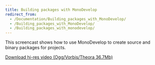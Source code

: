 ```yaml
---
title: Building packages with MonoDevelop
redirect_from:
  - /Documentation/Building_packages_with_MonoDevelop/
  - /Building_packages_with_MonoDevelop/
  - /Building_packages_with_monodevelop/
---
```


This screencast shows how to use MonoDevelop to create source and binary packages for projects.

[Download hi-res video (Ogg/Vorbis/Theora 36.7Mb)](http://www.go-mono.com/md/screencasts/Packaging.ogg)
